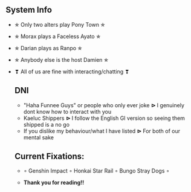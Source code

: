 ## System Info
- ✯ Only two alters play Pony Town ✯
- ✯ Morax plays a Faceless Ayato ✯
- ✯ Darian plays as Ranpo ✯
- ✯ Anybody else is the host Damien ✯
- ❣ All of us are fine with interacting/chatting ❣


   ## DNI
    - "Haha Funnee Guys" or people who only ever joke **⊳** I genuinely dont know how to interact with you
    - Kaeluc Shippers **⊳** I follow the English GI version so seeing them shipped is a no go
    - If you dislike my behaviour/what I have listed **⊳** For both of our mental sake


  ## Current Fixations:
  - ∘ Genshin Impact ∘ Honkai Star Rail ∘ Bungo Stray Dogs ∘
 
  - **Thank you for reading!!**
<!--
**OsmanthusWineDad/OsmanthusWineDad** is a ✨ _special_ ✨ repository because its `README.md` (this file) appears on your GitHub profile.

Here are some ideas to get you started:

- 🔭 I’m currently working on ...
- 🌱 I’m currently learning ...
- 👯 I’m looking to collaborate on ...
- 🤔 I’m looking for help with ...
- 💬 Ask me about ...
- 📫 How to reach me: ...
- 😄 Pronouns: ...
- ⚡ Fun fact: ...
-->
